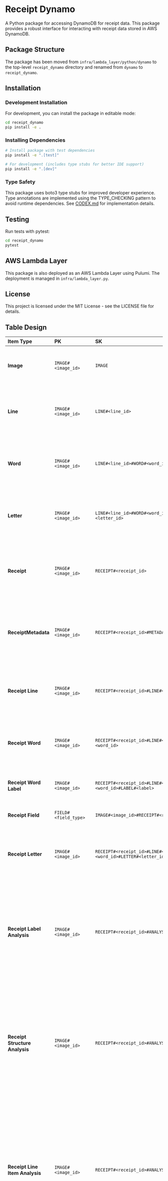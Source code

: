 # Receipt Dynamo

A Python package for accessing DynamoDB for receipt data. This package provides a robust interface for interacting with receipt data stored in AWS DynamoDB.

## Package Structure

The package has been moved from `infra/lambda_layer/python/dynamo` to the top-level `receipt_dynamo` directory and renamed from `dynamo` to `receipt_dynamo`.

## Installation

### Development Installation

For development, you can install the package in editable mode:

```bash
cd receipt_dynamo
pip install -e .
```

### Installing Dependencies

```bash
# Install package with test dependencies
pip install -e ".[test]"

# For development (includes type stubs for better IDE support)
pip install -e ".[dev]"
```

### Type Safety

This package uses boto3 type stubs for improved developer experience. Type annotations are implemented using the TYPE_CHECKING pattern to avoid runtime dependencies. See [CODEX.md](../CODEX.md) for implementation details.

## Testing

Run tests with pytest:

```bash
cd receipt_dynamo
pytest
```

## AWS Lambda Layer

This package is also deployed as an AWS Lambda Layer using Pulumi. The deployment is managed in `infra/lambda_layer.py`.

## License

This project is licensed under the MIT License - see the LICENSE file for details.

## Table Design

| Item Type                       | PK                       | SK                                                                                     | GSI1 PK                       | GSI1 SK                                                               | GSI2 PK                             | GSI2 SK                                                               | GSI3 PK                                 | GSI3 SK                                                            | Attributes                                                                                                                                                                                                                                                                                                                                                                                                                                                                                            |
| :------------------------------ | :----------------------- | :------------------------------------------------------------------------------------- | :---------------------------- | :-------------------------------------------------------------------- | :---------------------------------- | :-------------------------------------------------------------------- | :-------------------------------------- | :----------------------------------------------------------------- | :---------------------------------------------------------------------------------------------------------------------------------------------------------------------------------------------------------------------------------------------------------------------------------------------------------------------------------------------------------------------------------------------------------------------------------------------------------------------------------------------------- |
| **Image**                       | `IMAGE#<image_id>`       | `IMAGE`                                                                                | `IMAGE#<image_id>`            | `IMAGE`                                                               |                                     |                                                                       |                                         |                                                                    | - `width` <br>- `height` <br>- `timestamp_added` <br>- `s3_bucket` <br>- `s3_key` <br>- `sha256`                                                                                                                                                                                                                                                                                                                                                                                                      |
| **Line**                        | `IMAGE#<image_id>`       | `LINE#<line_id>`                                                                       | `IMAGE#<image_id>`            | `LINE#<line_id>`                                                      |                                     |                                                                       |                                         |                                                                    | - `text` <br>- `top_right` <br>- `top_left` <br>- `bottom_right` <br>- `bottom_left` <br>- `angle_degrees` <br>- `angle_radians` <br>- `confidence`                                                                                                                                                                                                                                                                                                                                                   |
| **Word**                        | `IMAGE#<image_id>`       | `LINE#<line_id>#WORD#<word_id>`                                                        |                               |                                                                       |                                     |                                                                       |                                         |                                                                    | - `text` <br>- `top_right` <br>- `top_left` <br>- `bottom_right` <br>- `bottom_left` <br>- `angle_degrees` <br>- `angle_radians` <br>- `confidence`                                                                                                                                                                                                                                                                                                                                                   |
| **Letter**                      | `IMAGE#<image_id>`       | `LINE#<line_id>#WORD#<word_id>#LETTER#<letter_id>`                                     |                               |                                                                       |                                     |                                                                       |                                         |                                                                    | - `text` <br>- `top_right` <br>- `top_left` <br>- `bottom_right` <br>- `bottom_left` <br>- `angle_degrees` <br>- `angle_radians` <br>- `confidence`                                                                                                                                                                                                                                                                                                                                                   |
| **Receipt**                     | `IMAGE#<image_id>`       | `RECEIPT#<receipt_id>`                                                                 | `IMAGE#<image_id>`            | `RECEIPT#<receipt_id>`                                                | `RECEIPT`                           | `IMAGE#<image_id>#RECEIPT#<receipt_id>`                               | `IMAGE#<image_id>`                      | `RECEIPT#<receipt_id>`                                             | - `width` <br>- `height` <br>- `timestamp_added` <br>- `s3_bucket` <br>- `s3_key` <br>- `top_left` <br>- `bottom_right` <br>- `bottom_left` <br>- `sha256`                                                                                                                                                                                                                                                                                                                                            |
| **ReceiptMetadata**             | `IMAGE#<image_id>`       | `RECEIPT#<receipt_id>#METADATA`                                                        | `MERCHANT#<merchant_name>`    | `IMAGE#<image_id>#RECEIPT#<receipt_id>#METADATA`                      | `MERCHANT_VALIDATION`               | `CONFIDENCE#<score>`                                                  |                                         |                                                                    | - `place_id` <br> - `merchant_name` <br> - `merchant_category` <br> - `address` <br> - `phone_number` <br> - `match_confidence` <br> - `matched_fields` <br> - `validated_by` <br> - `timestamp` <br> - `reasoning`                                                                                                                                                                                                                                                                                   |
| **Receipt Line**                | `IMAGE#<image_id>`       | `RECEIPT#<receipt_id>#LINE#<line_id>`                                                  |                               |                                                                       |                                     |                                                                       |                                         |                                                                    | - `text` <br>- `top_right` <br>- `top_left` <br>- `bottom_right` <br>- `bottom_left` <br>- `angle_degrees` <br>- `angle_radians` <br>- `confidence`                                                                                                                                                                                                                                                                                                                                                   |
| **Receipt Word**                | `IMAGE#<image_id>`       | `RECEIPT#<receipt_id>#LINE#<line_id>#WORD#<word_id>`                                   |                               |                                                                       | `RECEIPT`                           | `IMAGE#<image_id>#RECEIPT#<receipt_id>#LINE#<line_id>#WORD#<word_id>` | `IMAGE#<image_id>`                      | `#RECEIPT#<receipt_id>#LINE#<line_id>#WORD#<word_id>`              | - `text` <br>- `top_right` <br>- `top_left` <br>- `bottom_right` <br>- `bottom_left` <br>- `angle_degrees` <br>- `angle_radians` <br>- `confidence`                                                                                                                                                                                                                                                                                                                                                   |
| **Receipt Word Label**          | `IMAGE#<image_id>`       | `RECEIPT#<receipt_id>#LINE#<line_id>#WORD#<word_id>#LABEL#<label>`                     | `LABEL#<label>`               | `IMAGE#<image_id>#RECEIPT#<receipt_id>#LINE#<line_id>#WORD#<word_id>` | `RECEIPT`                           | `IMAGE#<image_id>#RECEIPT#<receipt_id>#LINE#<line_id>#WORD#<word_id>` | `VALIDATION_STATUS#<status>`            | `RECEIPT#<receipt_id>#LINE#<line_id>#WORD#<word_id>#LABEL#<label>` | - `reasoning` <br>- `timestamp_added` <br>- `validation_status` <br>- `label_consolidated_from` <br>- `label_proposed_by`                                                                                                                                                                                                                                                                                                                                                                             |
| **Receipt Field**               | `FIELD#<field_type>`     | `IMAGE#<image_id>#RECEIPT#<receipt_id>`                                                | `IMAGE#<image_id>`            | `RECEIPT#<receipt_id>#FIELD#<field_type>`                             |                                     |                                                                       |                                         |                                                                    | - `words: [{word_id, line_id, label}]` <br>- `reasoning` <br>- `timestamp_added`                                                                                                                                                                                                                                                                                                                                                                                                                      |
| **Receipt Letter**              | `IMAGE#<image_id>`       | `RECEIPT#<receipt_id>#LINE#<line_id>#WORD#<word_id>#LETTER#<letter_id>`                |                               |                                                                       |                                     |                                                                       |                                         |                                                                    | - `text` <br>- `top_right` <br>- `top_left` <br>- `bottom_right` <br>- `bottom_left` <br>- `angle_degrees` <br>- `angle_radians` <br>- `confidence`                                                                                                                                                                                                                                                                                                                                                   |
| **Receipt Label Analysis**      | `IMAGE#<image_id>`       | `RECEIPT#<receipt_id>#ANALYSIS#LABELS`                                                 | `ANALYSIS_TYPE`               | `LABELS#<timestamp>`                                                  |                                     |                                                                       |                                         |                                                                    | - `labels: [{label_type, line_id, word_id, text, reasoning, bounding_box: {top_left, top_right, bottom_left, bottom_right}}]` <br>- `timestamp_added` <br>- `version` <br>- `overall_reasoning` <br>- `metadata: {processing_metrics: {processing_time_ms, api_calls}, processing_history: [{event_type, timestamp, description, model_version}], source_information: {model_name, model_version, algorithm, configuration}}`                                                                         |
| **Receipt Structure Analysis**  | `IMAGE#<image_id>`       | `RECEIPT#<receipt_id>#ANALYSIS#STRUCTURE`                                              | `ANALYSIS_TYPE`               | `STRUCTURE#<timestamp>`                                               |                                     |                                                                       |                                         |                                                                    | - `sections: [{name, line_ids, reasoning, spatial_patterns: [{pattern_type, description, metadata}], content_patterns: [{pattern_type, description, metadata}]}]` <br>- `overall_reasoning` <br>- `timestamp_added` <br>- `version` <br>- `metadata: {processing_metrics: {processing_time_ms, api_calls}, processing_history: [{event_type, timestamp, description, model_version}], source_information: {model_name, model_version, algorithm, configuration}}`                                     |
| **Receipt Line Item Analysis**  | `IMAGE#<image_id>`       | `RECEIPT#<receipt_id>#ANALYSIS#LINE_ITEMS`                                             | `ANALYSIS_TYPE`               | `LINE_ITEMS#<timestamp>`                                              |                                     |                                                                       |                                         |                                                                    | - `items: [{description, quantity: {amount, unit}, price: {unit_price, extended_price}, line_ids, reasoning}]` <br>- `subtotal` <br>- `tax` <br>- `total` <br>- `total_found: bool` <br>- `discrepancies: []` <br>- `reasoning` <br>- `timestamp_added` <br>- `version` <br>- `metadata: {processing_metrics: {processing_time_ms, api_calls}, processing_history: [{event_type, timestamp, description, model_version}], source_information: {model_name, model_version, algorithm, configuration}}` |
| **Receipt Validation Summary**  | `IMAGE#<image_id>`       | `RECEIPT#<receipt_id>#ANALYSIS#VALIDATION`                                             | `ANALYSIS_TYPE`               | `VALIDATION#<timestamp>`                                              |                                     |                                                                       | `VALIDATION_STATUS#<status>`            | `TIMESTAMP#<timestamp>`                                            | - `overall_status` <br>- `overall_reasoning` <br>- `validation_timestamp` <br>- `version` <br>- `field_summary: {field_name: {status, count, has_errors, has_warnings}}` <br>- `metadata: {processing_metrics: {processing_time_ms, api_calls}, processing_history: [{event_type, timestamp, description, model_version}], source_information: {model_name, model_version, algorithm, configuration}}`                                                                                                |
| **Receipt Validation Category** | `IMAGE#<image_id>`       | `RECEIPT#<receipt_id>#ANALYSIS#VALIDATION#CATEGORY#<field_name>`                       | `ANALYSIS_TYPE`               | `VALIDATION#<timestamp>#CATEGORY#<field_name>`                        |                                     |                                                                       | `FIELD_STATUS#<field_name>#<status>`    | `IMAGE#<image_id>#RECEIPT#<receipt_id>`                            | - `field_category` <br>- `status` <br>- `reasoning` <br>- `result_summary: {error_count, warning_count, info_count, success_count}` <br>- `metadata`                                                                                                                                                                                                                                                                                                                                                  |
| **Receipt Validation Result**   | `IMAGE#<image_id>`       | `RECEIPT#<receipt_id>#ANALYSIS#VALIDATION#CATEGORY#<field_name>#RESULT#<result_index>` | `ANALYSIS_TYPE`               | `VALIDATION#<timestamp>#CATEGORY#<field_name>#RESULT`                 |                                     |                                                                       | `RESULT_TYPE#<type>`                    | `IMAGE#<image_id>#RECEIPT#<receipt_id>#CATEGORY#<field_name>`      | - `type: "error\|warning\|info\|success"` <br>- `message` <br>- `reasoning` <br>- `field` <br>- `expected_value` <br>- `actual_value` <br>- `metadata`                                                                                                                                                                                                                                                                                                                                                |
| **Receipt ChatGPT Validation**  | `IMAGE#<image_id>`       | `RECEIPT#<receipt_id>#ANALYSIS#VALIDATION#CHATGPT#<timestamp>`                         | `ANALYSIS_TYPE`               | `VALIDATION_CHATGPT#<timestamp>`                                      |                                     |                                                                       | `VALIDATION_STATUS#<status>`            | `CHATGPT#<timestamp>`                                              | - `original_status` <br>- `revised_status` <br>- `reasoning` <br>- `corrections: [{field_name, original_value, corrected_value, explanation}]` <br>- `metadata` <br>- `prompt` <br>- `response`                                                                                                                                                                                                                                                                                                       |
| **Places Cache**                | `PLACES#<search_type>`   | `VALUE#<search_value>`                                                                 | `PLACE_ID`                    | `PLACE_ID#<place_id>`                                                 | `LAST_USED`                         | `<timestamp>`                                                         |                                         |                                                                    | - `place_id` <br>- `places_response` <br>- `last_updated` <br>- `query_count` <br>- `search_type` <br>- `search_value` <br>- `validation_status` <br>- `normalized_value` <br>- `value_hash`                                                                                                                                                                                                                                                                                                          |
| **Job**                         | `JOB#<job_id>`           | `JOB`                                                                                  | `STATUS#<status>`             | `CREATED#<timestamp>`                                                 | `USER#<user>`                       | `CREATED#<timestamp>`                                                 |                                         |                                                                    | - `name` <br>- `description` <br>- `created_at` <br>- `created_by` <br>- `status` <br>- `priority` <br>- `job_config` <br>- `estimated_duration` <br>- `tags`                                                                                                                                                                                                                                                                                                                                         |
| **Job Status**                  | `JOB#<job_id>`           | `STATUS#<timestamp>`                                                                   | `STATUS#<status>`             | `UPDATED#<timestamp>`                                                 |                                     |                                                                       |                                         |                                                                    | - `status` <br>- `progress` <br>- `message` <br>- `updated_at` <br>- `updated_by` <br>- `instance_id`                                                                                                                                                                                                                                                                                                                                                                                                 |
| **Job Resource**                | `JOB#<job_id>`           | `RESOURCE#<resource_id>`                                                               | `RESOURCE`                    | `RESOURCE#<resource_id>`                                              |                                     |                                                                       |                                         |                                                                    | - `resource_type` <br>- `instance_id` <br>- `instance_type` <br>- `gpu_count` <br>- `allocated_at` <br>- `released_at` <br>- `status`                                                                                                                                                                                                                                                                                                                                                                 |
| **Job Metric**                  | `JOB#<job_id>`           | `METRIC#<metric_name>#<timestamp>`                                                     | `METRIC#<metric_name>`        | `<timestamp>`                                                         | `METRIC#<metric_name>`              | `JOB#<job_id>#<timestamp>`                                            |                                         |                                                                    | - `metric_name` <br>- `value` <br>- `unit` <br>- `timestamp` <br>- `step` <br>- `epoch`                                                                                                                                                                                                                                                                                                                                                                                                               |
| **Job Checkpoint**              | `JOB#<job_id>`           | `CHECKPOINT#<timestamp>`                                                               | `CHECKPOINT`                  | `JOB#<job_id>#<timestamp>`                                            |                                     |                                                                       |                                         |                                                                    | - `s3_bucket` <br>- `s3_key` <br>- `size_bytes` <br>- `model_state` <br>- `optimizer_state` <br>- `metrics` <br>- `step` <br>- `epoch` <br>- `is_best`                                                                                                                                                                                                                                                                                                                                                |
| **Job Log**                     | `JOB#<job_id>`           | `LOG#<timestamp>`                                                                      | `LOG`                         | `JOB#<job_id>#<timestamp>`                                            |                                     |                                                                       |                                         |                                                                    | - `log_level` <br>- `message` <br>- `source` <br>- `exception`                                                                                                                                                                                                                                                                                                                                                                                                                                        |
| **Job Dependency**              | `JOB#<job_id>`           | `DEPENDS_ON#<dependency_job_id>`                                                       | `DEPENDENCY`                  | `DEPENDENT#<job_id>#DEPENDENCY#<dependency_job_id>`                   | `DEPENDENCY`                        | `DEPENDED_BY#<dependency_job_id>#DEPENDENT#<job_id>`                  |                                         |                                                                    | - `type` <br>- `condition` <br>- `created_at`                                                                                                                                                                                                                                                                                                                                                                                                                                                         |
| **Instance**                    | `INSTANCE#<instance_id>` | `INSTANCE`                                                                             | `STATUS#<status>`             | `INSTANCE#<instance_id>`                                              |                                     |                                                                       |                                         |                                                                    | - `instance_type` <br>- `gpu_count` <br>- `status` <br>- `launched_at` <br>- `ip_address` <br>- `availability_zone` <br>- `is_spot` <br>- `health_status`                                                                                                                                                                                                                                                                                                                                             |
| **Instance Job**                | `INSTANCE#<instance_id>` | `JOB#<job_id>`                                                                         | `JOB`                         | `JOB#<job_id>#INSTANCE#<instance_id>`                                 |                                     |                                                                       |                                         |                                                                    | - `assigned_at` <br> - `status` <br> - `resource_utilization`                                                                                                                                                                                                                                                                                                                                                                                                                                         |
| **Queue**                       | `QUEUE#<queue_name>`     | `QUEUE`                                                                                | `QUEUE`                       | `QUEUE#<queue_name>`                                                  |                                     |                                                                       |                                         |                                                                    | - `description` <br>- `created_at` <br>- `max_concurrent_jobs` <br>- `priority` <br>- `job_count`                                                                                                                                                                                                                                                                                                                                                                                                     |
| **Queue Job**                   | `QUEUE#<queue_name>`     | `JOB#<job_id>`                                                                         | `JOB`                         | `JOB#<job_id>#QUEUE#<queue_name>`                                     |                                     |                                                                       |                                         |                                                                    | - `enqueued_at` <br>- `priority` <br>- `position`                                                                                                                                                                                                                                                                                                                                                                                                                                                     |
| **Completion Batch Result**     | `BATCH#<batch_id>`       | `RESULT#RECEIPT#<receipt_id>#LINE#<line_id>#WORD#<word_id>#LABEL#<original_label>`     | `LABEL_TARGET#<label_target>` | `STATUS#<status>`                                                     | `BATCH#<batch_id>`                  | `STATUS#<status>`                                                     | `IMAGE#<image_id>#RECEIPT#<receipt_id>` | `BATCH#<batch_id>#STATUS#<status>`                                 | - `original_label` <br> - `gpt_suggested_label` <br> - `label_confidence` <br> - `label_changed` <br> - `status` <br> - `validated_at` <br> - `reasoning` <br> - `raw_prompt` <br> - `raw_response` <br> - `label_target`                                                                                                                                                                                                                                                                             |
| **Embedding Batch Result**      | `BATCH#<batch_id>`       | `RESULT#RECEIPT#<receipt_id>#LINE#<line_id>#WORD#<word_id>#LABEL#<label>`              |                               |                                                                       | `BATCH#<batch_id>`                  | `STATUS#<status>`                                                     | `IMAGE#<image_id>#RECEIPT#<receipt_id>` | `BATCH#<batch_id>#STATUS#<status>`                                 | - `pinecone_id` <br> - `text` <br> - `label` <br> - `status` <br> - `error_message`                                                                                                                                                                                                                                                                                                                                                                                                                   |
| **Batch Summary**               | `BATCH#<batch_id>`       | `STATUS`                                                                               | `STATUS#<status>`             | `BATCH_TYPE#<batch_type>#BATCH_ID#<batch_id>`                         |                                     |                                                                       |                                         |                                                                    | - `batch_type` <br> - `openai_batch_id` <br> - `submitted_at` <br> - `status` <br> - `word_count` <br> - `result_file_id` <br> - `receipt_refs`                                                                                                                                                                                                                                                                                                                                                       |
| **Label Hygiene Result**        | `LABEL_HYGIENE#<id>`     | `FROM#<alias>#TO#<canonical_label>`                                                    | `ALIAS#<alias>`               | `TO#<canonical_label>`                                                | `CANONICAL_LABEL#<canonical_label>` | `ALIAS#<alias>`                                                       |                                         |                                                                    | - `reasoning` <br> - `gpt_agreed` <br> - `source_batch_id` <br> - `example_ids` <br> - `image_id` <br> - `receipt_id` <br> - `timestamp`                                                                                                                                                                                                                                                                                                                                                              |
| **Label Metadata**              | `LABEL#<label>`          | `METADATA`                                                                             | `LABEL#<label>`               | `METADATA`                                                            | `LABEL_TARGET#<target>`             | `LABEL#<label>`                                                       |                                         |                                                                    | - `status` <br> - `aliases` <br> - `description` <br> - `schema_version` <br> - `last_updated` <br> - `label_target` <br> - `receipt_refs`                                                                                                                                                                                                                                                                                                                                                            |

## Key Design Notes

1. **Unified Partition Key**:

   - All items related to an image (lines, words, word tags, receipts) share the same partition key (`PK = IMAGE#<image_id>`).

2. **Metadata Structure**:

   - All analysis items include a standardized metadata structure:
     - `processing_metrics`: Runtime performance measurements like processing time and API call counts
     - `processing_history`: Chronological log of creation and modification events
     - `source_information`: Details about the source model, algorithm, and configuration

3. **Position Representation**:

   - Positions are represented using a standardized bounding box structure with top-left, top-right, bottom-left, and bottom-right points
   - This structure is used consistently across all relevant items

4. **Reasoning-Based Approach**:

   - The system uses detailed reasoning instead of confidence scores throughout
   - Each analysis includes both specific reasoning for individual elements and overall reasoning

5. **Validation Structure**:

   - The validation system uses a standardized format with type, message, and reasoning fields
   - Validation types include: error, warning, info, and success
   - Validation status values are standardized across the system

6. **Split Storage for Validation Analysis**:

   - Validation analysis is split across multiple items to handle large volumes of validation data
   - Main summary item contains the overall status and a summary of all field validations
   - Each validation category has its own item with category-specific status and reasoning
   - Individual validation results are stored as separate items linked to their parent category
   - ChatGPT second-pass validations are stored as separate items that reference the original validation

## Hyperparameter Sweeps

The DynamoDB table design supports efficient hyperparameter sweeps for model training. This section explains how the various entities work together to implement robust hyperparameter exploration.

### Entity Relationships for Hyperparameter Sweeps

1. **Job Hierarchy**:

   - A parent **Job** entity represents the entire sweep with `job_type = 'sweep'`
   - Multiple child **Job** entities represent individual training runs with `job_type = 'training'`
   - The sweep configuration including parameter grid is stored in the parent job's `job_config`

2. **Job Dependencies**:

   - **Job Dependency** entities connect child jobs to the parent sweep job
   - This creates a directed graph where:
     - Each child job depends on the parent sweep job (for initialization/configuration)
     - The parent sweep job depends on all child jobs (for completion status)
   - The dependency type is stored as `type = 'parent_sweep'` or `type = 'child_training'`
   - Dependencies enable tracking of the entire sweep's progress

3. **Queue Management**:

   - **Queue Job** entities place each child job in processing queues
   - All jobs from a sweep typically use the same queue, but with different priorities
   - The `sweep_id` attribute in **Queue Job** enables filtering jobs by sweep
   - Jobs can be prioritized based on early results (e.g., for Bayesian optimization)

4. **Results Tracking**:

   - **Job Metric** entities store the metrics for each hyperparameter combination
   - Metrics are linked to both the child job and parent sweep job
   - The metric structure enables querying for the best-performing combinations
   - Standardized metric names (e.g., `val_loss`, `val_accuracy`) facilitate comparison

5. **Resilience Mechanisms**:
   - **Job Checkpoint** entities ensure training can resume if interrupted
   - **Job Status** entities track detailed progress of each training job
   - This combination provides fault tolerance for long-running sweeps

### Data Flow During a Hyperparameter Sweep

1. **Sweep Initialization**:

   ```
   ┌────────────────┐      ┌────────────────┐
   │ Parent Sweep   │──────► Job Dependencies│
   │ Job            │      │ (Parent→Child)  │
   └────────────────┘      └────────────────┘
          │                        │
          ▼                        ▼
   ┌────────────────┐      ┌────────────────┐
   │ Child Training │◄─────┤ Queue Jobs     │
   │ Jobs           │      │                │
   └────────────────┘      └────────────────┘
   ```

2. **Job Processing**:

   ```
   ┌────────────────┐      ┌────────────────┐
   │ Child Training │──────► Job Status     │
   │ Job            │      │ Updates        │
   └────────────────┘      └────────────────┘
          │                        │
          ▼                        ▼
   ┌────────────────┐      ┌────────────────┐
   │ Job Checkpoints│      │ Job Metrics    │
   │                │      │                │
   └────────────────┘      └────────────────┘
   ```

3. **Results Aggregation**:
   ```
   ┌────────────────┐      ┌────────────────┐
   │ Job Metrics    │──────► Parent Sweep   │
   │ (All Jobs)     │      │ Job (Updates)  │
   └────────────────┘      └────────────────┘
          │                        │
          ▼                        ▼
   ┌────────────────┐      ┌────────────────┐
   │ Best Parameters│      │ Completion     │
   │ Identification │      │ Status         │
   └────────────────┘      └────────────────┘
   ```

### Example Query Patterns

1. **Find all jobs in a sweep**:

   - Query using GSI2 with `GSI2PK = "DEPENDENCY"` and `GSI2SK` beginning with `"DEPENDED_BY#<sweep_id>"`

2. **Find all metrics for a sweep**:

   - Query using PK = `"JOB#<sweep_id>"` and SK beginning with `"METRIC#"`

3. **Find best-performing configuration**:

   - Query all metrics for a sweep
   - Sort by the target metric value
   - Select the hyperparameters from the top result

4. **Resume incomplete sweep**:

   - Find all child jobs with status != "COMPLETED"
   - Re-queue these jobs with their latest checkpoints

5. **Early stopping of poorly performing jobs**:
   - Compare metrics after N epochs across all running jobs
   - Update low-performing jobs to status "STOPPED"

### Implementation Considerations

1. **Atomicity**: Use transactions when creating or updating multiple related entities
2. **Pagination**: For large sweeps, implement pagination when querying results
3. **TTL**: Consider setting TTL for intermediate metrics to manage storage costs
4. **GSI Design**: The GSIs are optimized for common query patterns in sweep workflows
5. **Concurrency**: The design supports multiple sweeps running concurrently

The hyperparameter sweep functionality demonstrates how the entity design provides a flexible foundation for complex ML workflows while maintaining data integrity and queryability.
